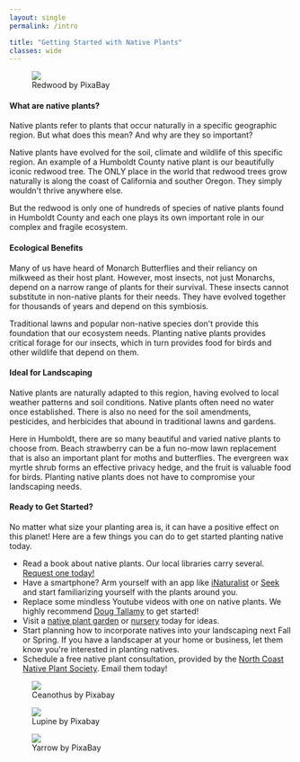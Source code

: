 ```yaml
---
layout: single                                                            
permalink: /intro

title: "Getting Started with Native Plants"
classes: wide 
---
```

<div class="content" id="learn_more">
    <figure class="right">
        <img class="redwood" src="{{'/assets/images/redwood_pixabay.jpg' | prepend:site.baseurl}}" />
        <figcaption>Redwood by PixaBay</figcaption>
    </figure>
    <h4>What are native plants?</h4>
    <p>
    Native plants refer to plants that occur naturally in a specific geographic region. But what does this mean? And why are they so important?
    </p>
    <p>
    Native plants have evolved for the soil, climate and wildlife of this specific region. An example of a Humboldt County native plant is our beautifully iconic redwood tree. The ONLY place in the world that redwood trees grow naturally is along the coast of California and souther Oregon. They simply wouldn't thrive anywhere else.
    </p>
    <p>But the redwood is only one of hundreds of species of native plants found in Humboldt County and each one plays its own important role in our complex and fragile ecosystem.
    </p>
    <h4>Ecological Benefits</h4>
    <!--
    <figure class="right">
        <img class="butterfly" src="{{'/assets/images/butterfly_painted_lady_pixabay_sm.jpg' | prepend:site.baseurl}}" />
        <figcaption>Painted Lady butterfly by PixaBay</figcaption>
    </figure>
    -->
    <p>
    Many of us have heard of Monarch Butterflies and their reliancy on milkweed as their host plant. However, most insects, not just Monarchs,  depend on a narrow range of plants for their survival. These insects cannot substitute in non-native plants for their needs. They have evolved together for thousands of years and depend on this symbiosis.
    </p>
    <p>
    Traditional lawns and popular non-native species don't provide this foundation that our ecosystem needs. Planting native plants provides critical forage for our insects, which in turn provides food for birds and other wildlife that depend on them.
    </p>
    <h4>Ideal for Landscaping</h4>
    <p>
    Native plants are naturally adapted to this region, having evolved to local weather patterns and soil conditions. Native plants often need no water once established. There is also no need for the soil amendments, pesticides, and herbicides that abound in traditional lawns and gardens.
    </p>
    <p>
        Here in Humboldt, there are so many beautiful and varied native plants to choose from. Beach strawberry can be a fun no-mow lawn replacement that is also an important plant for moths and butterflies. The evergreen wax myrtle shrub forms an effective privacy hedge, and the fruit is valuable food for birds. Planting native plants does not have to compromise your landscaping needs. 
    </p>
    <h4>Ready to Get Started?</h4>
    <p>
        No matter what size your planting area is, it can have a positive effect on this planet! Here are a few things you can do to get started planting native today.  
        <ol style="list-style-type:disc">
            <li>
                Read a book about native plants. Our local libraries carry several. <a href="https://libcat.co.humboldt.ca.us/search/Y?SEARCH=native+plants&searchscope=13&SORT=D" target="_blank">Request one today!</a>  
            </li>
            <li>
                Have a smartphone? Arm yourself with an app like <a href="https://www.inaturalist.org" target="_blank">iNaturalist</a> or <a href="https://www.inaturalist.org/pages/seek_app" target="_blank">Seek</a> and start familiarizing yourself with the plants around you.
            </li>
            <li>
               Replace some mindless Youtube videos with one on native plants. We highly recommend <a href="https://www.youtube.com/results?search_query=doug+tallamy" target="_blank">Doug Tallamy</a> to get started! 
            </li>
            <li>
                Visit a <a href="/gardens">native plant garden</a> or <a href="/nurseries">nursery</a> today for ideas.
            </li>
            <li>
                Start planning how to incorporate natives into your landscaping next Fall or Spring. If you have a landscaper at your home or business, let them know you're interested in planting natives. 
            </li>
            <li>
                Schedule a free native plant consultation, provided by the <a href="https://northcoastcnps.org" target="_blank">North Coast Native Plant Society</a>. Email them today!
            </li>
        </ol> 
    </p>
    <p>
        <figure class="ceanothus left">
            <img class="ceanothus" src="{{'/assets/images/ceanothus_bee_pixabay_sm.jpg' | prepend:site.baseurl}}" />
            <figcaption>Ceanothus by Pixabay</figcaption>
        </figure>
        <figure class="lupine left"> 
            <img class="lupine" src="{{'/assets/images/lupine_pixabay_sm.jpg' | prepend:site.baseurl}}" />
            <figcaption>Lupine by Pixabay</figcaption>
        </figure>
        <figure class="left yarrow">
            <img class="yarrow" src="{{'/assets/images/yarrow_fly_pixabay_sm.jpg' | prepend:site.baseurl}}" />
            <figcaption>Yarrow by PixaBay</figcaption>
        </figure>
    </p>
</div>
<!--
Our eco-system hangs is a complicated and delicate balance. Insects and wildlife depend on these native plants. They have evolved together and have a symbiotic balance. 
<p>
</p>
<p>Native Plants are Low-Maintenance</p>
<p>
Native plants are naturally low-maintenance. We can attempt to mimic conditions for non-native species with soil amendments and specific watering schedules. But there are plants that thrive in our soil conditions and weather, because they have evolved to do so.
</p>
<h4>Want to learn more about Native Plants? Here's how to get started:</h4> 
<p>
Check out our list of places to see native plants!
<br/>Browse these native plant nurseries. 
<br/>If you're a do it yourselfer, download the Seek app and start identifying plants. You'll be surprised at how many non-native species you find. But as you gain familiarity, the natives will stand out to you.   
</p>
<h4>Ready to plant natives?</h4>
<p>
Talk to someone - visit a native plant nursery and ask!
<br/>Browse our native plant list.
<br/>Want to start from seed? Buy seeds online
</p>
-->

